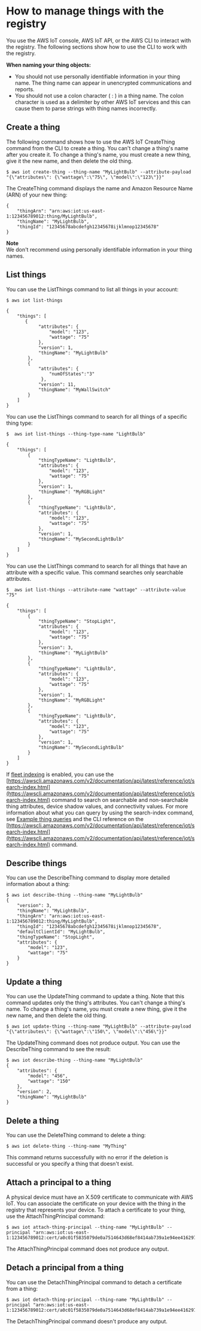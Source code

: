 # How to manage things with the registry<a name="thing-registry"></a>

You use the AWS IoT console, AWS IoT API, or the AWS CLI to interact with the registry\. The following sections show how to use the CLI to work with the registry\.

**When naming your thing objects:**
+ You should not use personally identifiable information in your thing name\. The thing name can appear in unencrypted communications and reports\. 
+  You should not use a colon character \( : \) in a thing name\. The colon character is used as a delimiter by other AWS IoT services and this can cause them to parse strings with thing names incorrectly\. 

## Create a thing<a name="create-thing"></a>

The following command shows how to use the AWS IoT CreateThing command from the CLI to create a thing\. You can't change a thing's name after you create it\. To change a thing's name, you must create a new thing, give it the new name, and then delete the old thing\.

```
$ aws iot create-thing --thing-name "MyLightBulb" --attribute-payload "{\"attributes\": {\"wattage\":\"75\", \"model\":\"123\"}}"
```

The CreateThing command displays the name and Amazon Resource Name \(ARN\) of your new thing:

```
{
    "thingArn": "arn:aws:iot:us-east-1:123456789012:thing/MyLightBulb",
    "thingName": "MyLightBulb",
    "thingId": "12345678abcdefgh12345678ijklmnop12345678"
}
```

**Note**  
We don't recommend using personally identifiable information in your thing names\.

## List things<a name="list-things"></a>

You can use the ListThings command to list all things in your account:

```
$ aws iot list-things
```

```
{
    "things": [
       {
            "attributes": {
                "model": "123",
                "wattage": "75"
            },
            "version": 1,
            "thingName": "MyLightBulb"
        },
        {
            "attributes": {
                "numOfStates":"3"
             },
            "version": 11,
            "thingName": "MyWallSwitch"
        }
    ]
}
```

You can use the ListThings command to search for all things of a specific thing type:

```
$  aws iot list-things --thing-type-name "LightBulb"
```

```
{
    "things": [
        {
            "thingTypeName": "LightBulb",
            "attributes": {
                "model": "123",
                "wattage": "75"
            },
            "version": 1,
            "thingName": "MyRGBLight"
        },
        {
            "thingTypeName": "LightBulb",
            "attributes": {
                "model": "123",
                "wattage": "75"
            },
            "version": 1,
            "thingName": "MySecondLightBulb"
        }
    ]
}
```

You can use the ListThings command to search for all things that have an attribute with a specific value\. This command searches only searchable attributes\.

```
$  aws iot list-things --attribute-name "wattage" --attribute-value "75"
```

```
{
    "things": [
        {
            "thingTypeName": "StopLight",
            "attributes": {
                "model": "123",
                "wattage": "75"
            },
            "version": 3,
            "thingName": "MyLightBulb"
        },
        {
            "thingTypeName": "LightBulb",
            "attributes": {
                "model": "123",
                "wattage": "75"
            },
            "version": 1,
            "thingName": "MyRGBLight"
        },
        {
            "thingTypeName": "LightBulb",
            "attributes": {
                "model": "123",
                "wattage": "75"
            },
            "version": 1,
            "thingName": "MySecondLightBulb"
        }
    ]
}
```

If [fleet indexing](iot-indexing.md) is enabled, you can use the [https://awscli.amazonaws.com/v2/documentation/api/latest/reference/iot/search-index.html](https://awscli.amazonaws.com/v2/documentation/api/latest/reference/iot/search-index.html) command to search on searchable and non\-searchable thing attributes, device shadow values, and connectivity values\. For more information about what you can query by using the search\-index command, see [Example thing queries](example-queries.md) and the CLI reference on the [https://awscli.amazonaws.com/v2/documentation/api/latest/reference/iot/search-index.html](https://awscli.amazonaws.com/v2/documentation/api/latest/reference/iot/search-index.html) command\.

## Describe things<a name="search-things"></a>

You can use the DescribeThing command to display more detailed information about a thing:

```
$ aws iot describe-thing --thing-name "MyLightBulb"
{
    "version": 3,
    "thingName": "MyLightBulb",
    "thingArn": "arn:aws:iot:us-east-1:123456789012:thing/MyLightBulb",
    "thingId": "12345678abcdefgh12345678ijklmnop12345678",
    "defaultClientId": "MyLightBulb",
    "thingTypeName": "StopLight",
    "attributes": {
        "model": "123",
        "wattage": "75"
    }
}
```

## Update a thing<a name="update-thing"></a>

You can use the UpdateThing command to update a thing\. Note that this command updates only the thing's attributes\. You can't change a thing's name\. To change a thing's name, you must create a new thing, give it the new name, and then delete the old thing\.

```
$ aws iot update-thing --thing-name "MyLightBulb" --attribute-payload "{\"attributes\": {\"wattage\":\"150\", \"model\":\"456\"}}"
```

The UpdateThing command does not produce output\. You can use the DescribeThing command to see the result:

```
$ aws iot describe-thing --thing-name "MyLightBulb"
{
    "attributes": {
        "model": "456",
        "wattage": "150"
    },
    "version": 2,
    "thingName": "MyLightBulb"
}
```

## Delete a thing<a name="delete-thing"></a>

You can use the DeleteThing command to delete a thing:

```
$ aws iot delete-thing --thing-name "MyThing"
```

This command returns successfully with no error if the deletion is successful or you specify a thing that doesn't exist\.

## Attach a principal to a thing<a name="attach-thing-principal"></a>

A physical device must have an X\.509 certificate to communicate with AWS IoT\. You can associate the certificate on your device with the thing in the registry that represents your device\. To attach a certificate to your thing, use the AttachThingPrincipal command:

```
$ aws iot attach-thing-principal --thing-name "MyLightBulb" --principal "arn:aws:iot:us-east-1:123456789012:cert/a0c01f5835079de0a7514643d68ef8414ab739a1e94ee4162977b02b12842847"
```

The AttachThingPrincipal command does not produce any output\.

## Detach a principal from a thing<a name="detach-thing-principal"></a>

You can use the DetachThingPrincipal command to detach a certificate from a thing:

```
$ aws iot detach-thing-principal --thing-name "MyLightBulb" --principal "arn:aws:iot:us-east-1:123456789012:cert/a0c01f5835079de0a7514643d68ef8414ab739a1e94ee4162977b02b12842847"
```

The DetachThingPrincipal command doesn't produce any output\.